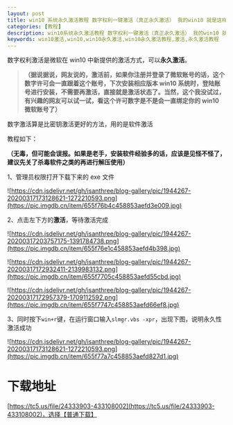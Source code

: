 ```yaml
---
layout: post
title: win10 系统永久激活教程 数字权利一键激活（真正永久激活） 我的win10 就是这样激活的
categories: [教程]
description: win10系统永久激活教程 数字权利一键激活（真正永久激活） 我的win10 就是这样激活的
keywords: win10激活,win10,win10永久激活,win10永久激活教程,激活,永久激活教程
---
```


数字权利激活是微软在 win10 中新提供的激活方式，可以**永久激活**。

> **（据说据说，网友说的，激活前，如果你注册并登录了微软账号的话，这个数字许可会一直跟着这个账号，下次安装相应版本 win10 系统时，登陆账号进行安装，不需要再激活，直接就是激活状态了。当然，这个我没试过，有兴趣的网友可以试一试，看这个许可数字是不是会一直绑定你的 win10 微软账号了）**

数字激活算是比密钥激活更好的方法，用的是软件激活

教程如下：

**（无毒，但可能会误报。如果是老手，安装软件经验多的话，应该是见怪不怪了，建议先关了杀毒软件之类的再进行解压使用）**

1、管理员权限打开下载下来的 exe 文件

![https://cdn.jsdelivr.net/gh/isanthree/blog-gallery/pic/1944267-20200317173128621-1272210593.png](https://pic.imgdb.cn/item/655f76b4c458853aefd3e009.jpg)

2、点击左下方的**激活**，等待激活完成

![https://cdn.jsdelivr.net/gh/isanthree/blog-gallery/pic/1944267-20200317203757175-1391784738.png](https://pic.imgdb.cn/item/655f76e1c458853aefd4b398.jpg)

![https://cdn.jsdelivr.net/gh/isanthree/blog-gallery/pic/1944267-20200317172932411-2139983132.png](https://pic.imgdb.cn/item/655f7705c458853aefd55cbd.jpg)

![https://cdn.jsdelivr.net/gh/isanthree/blog-gallery/pic/1944267-20200317172957379-1709112592.png](https://pic.imgdb.cn/item/655f7747c458853aefd66ef8.jpg)

3、同时按下`win+r`键，在运行窗口输入`slmgr.vbs -xpr`，出现下图，说明永久性激活成功

![https://cdn.jsdelivr.net/gh/isanthree/blog-gallery/pic/1944267-20200317173128621-1272210593.png](https://pic.imgdb.cn/item/655f77a7c458853aefd827d1.jpg)

# 下载地址

[https://tc5.us/file/24333903-433108002](https://tc5.us/file/24333903-433108002)，选择【普通下载】
